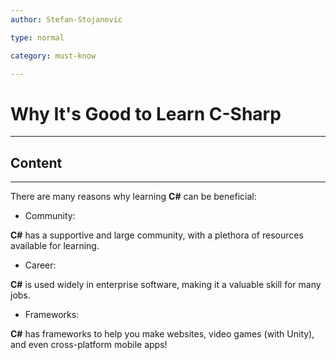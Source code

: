 ```yaml
---
author: Stefan-Stojanovic

type: normal

category: must-know

---
```


# Why It's Good to Learn C-Sharp

---

## Content
---
There are many reasons why learning **C#** can be beneficial:


- Community:

**C#** has a supportive and large community, with a plethora of resources available for learning.

- Career:

**C#** is used widely in enterprise software, making it a valuable skill for many jobs.

- Frameworks:

**C#** has frameworks to help you make websites, video games (with Unity), and even cross-platform mobile apps!

